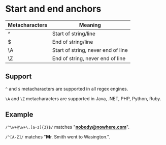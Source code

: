 # Start and end anchors

Metacharacters | Meaning
---------------|----------------------
^              | Start of string/line
$              | End of string/line
\A             | Start of string, never end of line
\Z             | End of string, never end of line

## Support

`^` and `$` metacharacters are supported in all regex engines.

`\A` and `\Z` metacharacters are supported in Java, .NET, PHP, Python, Ruby.

## Example

`/^\w+@\w+\.[a-z]{3}$/` matches "**nobody@nowhere.com**".

`/^[A-Z]/` matches "**M**r. Smith went to Wasington.".

